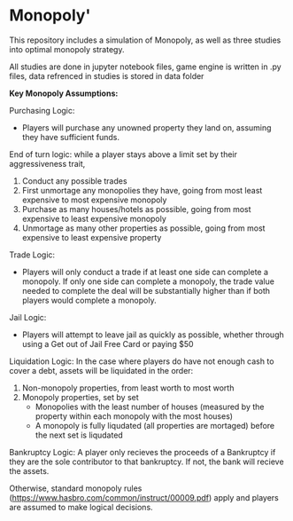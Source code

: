 # Monopoly'

This repository includes a simulation of Monopoly, as well as three studies into optimal monopoly strategy.

All studies are done in jupyter notebook files, game engine is written in .py files, data refrenced in studies is 
stored in data folder

**Key Monopoly Assumptions:**

Purchasing Logic:
- Players will purchase any unowned property they land on, assuming they have sufficient funds.

End of turn logic: while a player stays above a limit set by their aggressiveness trait,
1. Conduct any possible trades
2. First unmortage any monopolies they have, going from most least expensive to most expensive monopoly
3. Purchase as many houses/hotels as possible, going from most expensive to least expensive monopoly
4. Unmortage as many other properties as possible, going from most expensive to least expensive property

Trade Logic:
- Players will only conduct a trade if at least one side can complete a monopoly. If only one side can complete a monopoly, the trade value
needed to complete the deal will be substantially higher than if both players would complete a monopoly.

Jail Logic:
- Players will attempt to leave jail as quickly as possible, whether through using a Get out of Jail Free Card or paying $50

Liquidation Logic: In the case where players do have not enough cash to cover a debt, assets will be liquidated in the order:
1. Non-monopoly properties, from least worth to most worth
2. Monopoly properties, set by set
    - Monopolies with the least number of houses (measured by the property within each monopoly with the most houses)
    - A monopoly is fully liqudated (all properties are mortaged) before the next set is liqudated

Bankruptcy Logic: A player only recieves the proceeds of a Bankruptcy if they are the sole contributor to that bankruptcy. If not, 
the bank will recieve the assets.

Otherwise, standard monopoly rules (https://www.hasbro.com/common/instruct/00009.pdf) apply and players are assumed to make logical
decisions.